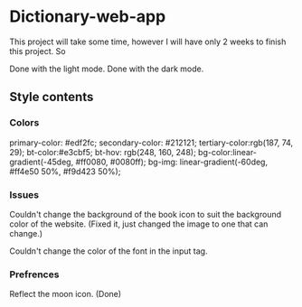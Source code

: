 # Dictionary-web-app
This project will take some time, however I will have only 2 weeks to finish this project. So 

Done with the light mode. Done with the dark mode.

## Style contents

### Colors

primary-color: #edf2fc;
secondary-color: #212121;
tertiary-color:rgb(187, 74, 29);
bt-color:#e3cbf5;
bt-hov: rgb(248, 160, 248);
bg-color:linear-gradient(-45deg, #ff0080, #0080ff);
bg-img: linear-gradient(-60deg, #ff4e50 50%, #f9d423 50%);

### Issues
 
 Couldn't change the background of the book icon to suit the background color of the website. (Fixed it, just changed the image to one that can change.)

 Couldn't change the color of the font in the input tag.

### Prefrences 
Reflect the moon icon. (Done)